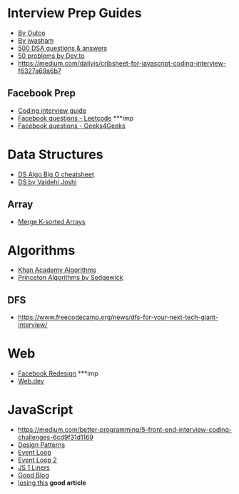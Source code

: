 # Interview Prep Guides
* [By Outco](https://github.com/OutcoSF/prep_material)
* [By jwasham](https://github.com/jwasham/coding-interview-university)
* [500 DSA questions & answers](https://www.quora.com/q/techiedelight/500-Data-Structures-and-Algorithms-interview-questions-and-their-solutions)
* [50 problems by Dev.to](https://dev.to/javinpaul/50-data-structure-and-algorithms-problems-from-coding-interviews-4lh2)
* https://medium.com/dailyjs/cribsheet-for-javascript-coding-interview-f6327a69a6b7

## Facebook Prep
* [Coding interview guide](https://www.facebook.com/notes/sergey-makagonov/another-coding-interview-preparation-guide/10210834096793375/)
* [Facebook questions - Leetcode](https://leetcode.com/discuss/general-discussion/675445/facebook-interview-experiences-all-combined-from-lc-till-date-07-jun-2020) \***imp
* [Facebook questions - Geeks4Geeks](https://www.geeksforgeeks.org/facebook-interview-preparation/)

# Data Structures
* [DS Algo Big O cheatsheet](https://algs4.cs.princeton.edu/cheatsheet/)
* [DS by Vaidehi Joshi](https://medium.com/basecs/tagged/data-structures)

## Array
* [Merge K-sorted Arrays](https://medium.com/outco/how-to-merge-k-sorted-arrays-c35d87aa298e)

# Algorithms
* [Khan Academy Algorithms](https://www.khanacademy.org/computing/computer-science/algorithms)
* [Princeton Algorithms by Sedgewick](https://algs4.cs.princeton.edu/home/)

## DFS
* https://www.freecodecamp.org/news/dfs-for-your-next-tech-giant-interview/

# Web
* [Facebook Redesign](https://engineering.fb.com/web/facebook-redesign/) \***imp
* [Web.dev](https://web.dev/learn/)

# JavaScript
* https://medium.com/better-programming/5-front-end-interview-coding-challenges-6cd9f31d1169
* [Design Patterns](https://github.com/sohamkamani/javascript-design-patterns-for-humans)
* [Event Loop](https://www.youtube.com/watch?v=8aGhZQkoFbQ&t=82s)
* [Event Loop 2](https://www.youtube.com/watch?v=cCOL7MC4Pl0)
* [JS 1 Liners](https://1loc.dev/)
* [Good Blog](https://dmitripavlutin.com/javascript-modules-best-practices/)
* [losing this](https://javascript.info/bind) **good article**
